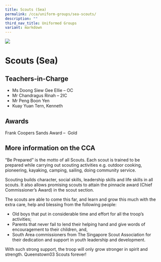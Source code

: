 ```yaml
---
title: Scouts (Sea)
permalink: /cca/uniform-groups/sea-scouts/
description: ""
third_nav_title: Uniformed Groups
variant: markdown
---
```

![](/images/CCA/scout.png)

Scouts (Sea)
============

**Teachers-in-Charge**
----------------------

*   Ms Doong Siew Gee Ellie – OC
*   Mr Chandragus Rinah – 2IC
*   Mr Peng Boon Yen
*   Kuay Yuan Tern, Kenneth

**Awards**
----------

Frank Coopers Sands Award  –  Gold 

**More information on the CCA**
-------------------------------

“Be Prepared” is the motto of all Scouts. Each scout is trained to be prepared while carrying out scouting activities e.g. outdoor cooking, pioneering, kayaking, camping, sailing, doing community service.

Scouting builds character, social skills, leadership skills and life skills in all scouts. It also allows promising scouts to attain the pinnacle award (Chief Commissioner’s Award) in the scout section.

The scouts are able to come this far, and learn and grow this much with the extra care, help and blessing from the following people:

*   Old boys that put in considerable time and effort for all the troop’s activities;
*   Parents that never fail to lend their helping hand and give words of encouragement to their children, and,
*   South Area commissioners from The Singapore Scout Association for their dedication and support in youth leadership and development.

With such strong support, the troop will only grow stronger in spirit and strength. Queenstown03 Scouts forever!